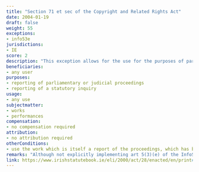 ```yaml
---
title: "Section 71 et sec of the Copyright and Related Rights Act"
date: 2004-01-19
draft: false
weight: 55
exceptions:
- info53e
jurisdictions:
- IE
score: 2
description: "This exception allows for the use for the purposes of parliamentary or judicial proceedings or for the purpose of reporting those proceedings, as well as for the purposes of a statutory inquiry or for the purpose of reporting any such inquiry. The work which is itself a report of the proceedings, which has been lawfully made available to the public, cannot be used within the exception. The copyright in a work is not infringed, however, by the making available to the public of copies of a report of a statutory inquiry containing the work or materials from the report." 
beneficiaries:
- any user
purposes: 
- reporting of parliamentary or judicial proceedings
- reporting of a statutory inquiry
usage:
- any use
subjectmatter:
- works
- performances
compensation:
- no compensation required
attribution: 
- no attribution required
otherConditions: 
- use the work which is itself a report of the proceedings, which has been lawfully made available to the public, cannot be used within the exception. 
remarks: "Although not explicitly implementing art 5(3)(e) of the InfoSoc Directive, the provisions concerning permitted uses in relation to public administration also allow for any material which is comprised in records which are open to public inspection, to be copied, and a copy to be supplied to any person (Section 73 and 74).<br /><br />In Ireland there is no overall distinction made between works of authorship and related rights. Certain provisions are stated to apply to some but not all rights holders - for example moral rights are granted only to authors of literary, dramatic, musical, artistic works and film. However in general the provisions relating to ownership, duration, permitted acts, dealings and so forth, apply in the absence of a specific exclusion to every 'work', with ‘work’ defined as a literary, dramatic, musical or artistic work, sound recording, film, broadcast, cable programme, typographical arrangement or a published edition, or an original database, and includes a computer programme. Performances and works protected by the database right are dealt with separately to the main scheme. (see Linda Scales in ‘Ireland’ (2019), B Lindner and T Shapiro (eds), Copyright in the Information Society, Elgar Intellectual Property Law and Practice, 471)<br /><br />The exception extends to performances as per Section 237 et sec CA."
link: https://www.irishstatutebook.ie/eli/2000/act/28/enacted/en/print#sec52
---
```

